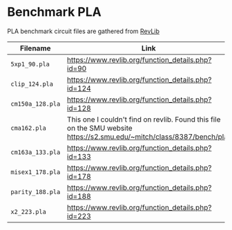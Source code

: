 # Benchmark PLA

PLA benchmark circuit files are gathered from [RevLib](https://revlib.org)

|Filename|Link|
|--------|----|
|`5xp1_90.pla`|https://www.revlib.org/function_details.php?id=90|
|`clip_124.pla`|https://www.revlib.org/function_details.php?id=124|
|`cm150a_128.pla`|https://www.revlib.org/function_details.php?id=128|
|`cma162.pla`|This one I couldn't find on revlib. Found this file on the SMU website https://s2.smu.edu/~mitch/class/8387/bench/pla/|
|`cm163a_133.pla`|https://www.revlib.org/function_details.php?id=133|
|`misex1_178.pla`|https://www.revlib.org/function_details.php?id=178|
|`parity_188.pla`|https://www.revlib.org/function_details.php?id=188|
|`x2_223.pla`|https://www.revlib.org/function_details.php?id=223|